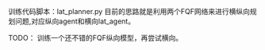 训练代码脚本：lat_planner.py
目前的思路就是利用两个FQF网络来进行横纵向规划问题,对应纵向agent和横向lat_agent。

TODO：
训练一个还不错的FQF纵向模型，再尝试横向。
